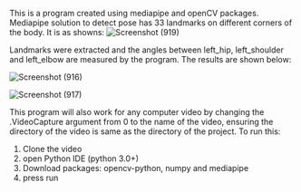 This is a program created using mediapipe and openCV packages. 
Mediapipe solution to detect pose has 33 landmarks on different corners of the body. It is as showns: 
![Screenshot (919)](https://user-images.githubusercontent.com/86128944/127777627-e552f7a0-43b1-4d47-abab-3a33db051540.png)

Landmarks were extracted and the angles between left_hip, left_shoulder and left_elbow are measured by the program. The results are shown below:

![Screenshot (916)](https://user-images.githubusercontent.com/86128944/127777668-e4f8ce07-a49d-4576-9d91-6f36149e376d.png)

![Screenshot (917)](https://user-images.githubusercontent.com/86128944/127777678-a6be2974-14c1-4220-b34a-d40a7ee18aa8.png)

This program will also work for any computer video by changing the .VideoCapture argument from 0 to the name of the video, ensuring the directory of the video is same as the directory of the project. 
To run this: 
1) Clone the video
2) open Python IDE (python 3.0+)
3) Download packages: opencv-python, numpy and mediapipe
4) press run
